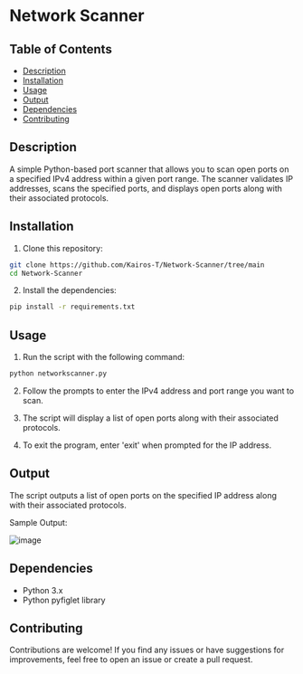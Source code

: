 # Network Scanner

## Table of Contents

- [Description](#description)
- [Installation](#installation)
- [Usage](#usage)
- [Output](#output)
- [Dependencies](#dependencies)
- [Contributing](#contributing)

## Description

A simple Python-based port scanner that allows you to scan open ports on a specified IPv4 address within a given port range. The scanner validates IP addresses, scans the specified ports, and displays open ports along with their associated protocols.

## Installation

1. Clone this repository:

```bash
git clone https://github.com/Kairos-T/Network-Scanner/tree/main
cd Network-Scanner
```

2. Install the dependencies:

```bash
pip install -r requirements.txt
```

## Usage

1. Run the script with the following command:

```bash
python networkscanner.py
```
2. Follow the prompts to enter the IPv4 address and port range you want to scan.

3. The script will display a list of open ports along with their associated protocols.

4. To exit the program, enter 'exit' when prompted for the IP address.

## Output
The script outputs a list of open ports on the specified IP address along with their associated protocols.

Sample Output:

![image](https://github.com/Kairos-T/Network-Scanner/assets/80029462/1c0038ee-4bfc-4042-b97f-f465af748339)


## Dependencies
- Python 3.x
- Python pyfiglet library

## Contributing
Contributions are welcome! If you find any issues or have suggestions for improvements, feel free to open an issue or create a pull request.
